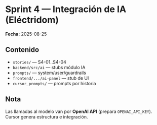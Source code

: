 # Sprint 4 — Integración de IA (Eléctridom)
**Fecha:** 2025-08-25

## Contenido
- `stories/` — S4-01..S4-04
- `backend/src/ai` — stubs módulo IA
- `prompts/` — system/user/guardrails
- `frontend/.../ai-panel` — stub de UI
- `cursor_prompts/` — prompts por historia

## Nota
Las llamadas al modelo van por **OpenAI API** (prepara `OPENAI_API_KEY`). Cursor genera estructura e integración.
